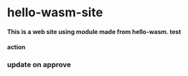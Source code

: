 # hello-wasm-site

#### This is a web site using module made from hello-wasm. test

#### action

### update on approve
